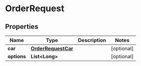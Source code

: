
# OrderRequest

## Properties
Name | Type | Description | Notes
------------ | ------------- | ------------- | -------------
**car** | [**OrderRequestCar**](OrderRequestCar.md) |  |  [optional]
**options** | **List&lt;Long&gt;** |  |  [optional]




